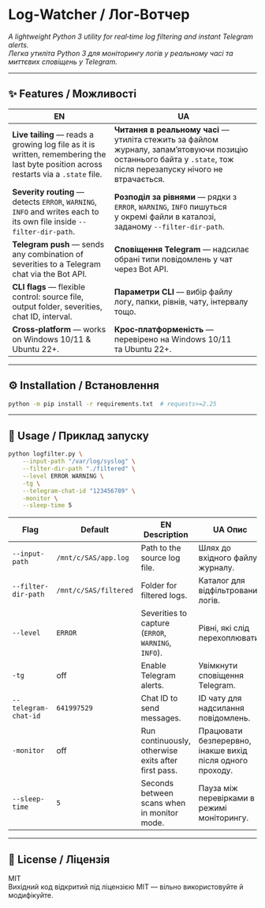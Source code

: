 # Log‑Watcher / Лог‑Вотчер

*A lightweight Python 3 utility for real‑time log filtering and instant Telegram alerts.*  
*Легка утиліта Python 3 для моніторингу логів у реальному часі та миттєвих сповіщень у Telegram.*

---

## ✨ Features / Можливості

| EN | UA |
| --- | --- |
| **Live tailing** — reads a growing log file as it is written, remembering the last byte position across restarts via a `.state` file. | **Читання в реальному часі** — утиліта стежить за файлом журналу, запамʼятовуючи позицію останнього байта у `.state`, тож після перезапуску нічого не втрачається. |
| **Severity routing** — detects `ERROR`, `WARNING`, `INFO` and writes each to its own file inside `--filter-dir-path`. | **Розподіл за рівнями** — рядки з `ERROR`, `WARNING`, `INFO` пишуться у окремі файли в каталозі, заданому `--filter-dir-path`. |
| **Telegram push** — sends any combination of severities to a Telegram chat via the Bot API. | **Сповіщення Telegram** — надсилає обрані типи повідомлень у чат через Bot API. |
| **CLI flags** — flexible control: source file, output folder, severities, chat ID, interval. | **Параметри CLI** — вибір файлу логу, папки, рівнів, чату, інтервалу тощо. |
| **Cross‑platform** — works on Windows 10/11 & Ubuntu 22+. | **Крос‑платформеність** — перевірено на Windows 10/11 та Ubuntu 22+. |

---

## ⚙️  Installation / Встановлення

```bash
python -m pip install -r requirements.txt  # requests>=2.25
```

---

## 🚀  Usage / Приклад запуску

```bash
python logfilter.py \
    --input-path "/var/log/syslog" \
    --filter-dir-path "./filtered" \
    --level ERROR WARNING \
    -tg \
    --telegram-chat-id "123456789" \
    -monitor \
    --sleep-time 5
```

| Flag | Default | EN Description | UA Опис |
|------|---------|----------------|---------|
| `--input-path` | `/mnt/c/SAS/app.log` | Path to the source log file. | Шлях до вхідного файлу журналу. |
| `--filter-dir-path` | `/mnt/c/SAS/filtered` | Folder for filtered logs. | Каталог для відфільтрованих логів. |
| `--level` | `ERROR` | Severities to capture (`ERROR`, `WARNING`, `INFO`). | Рівні, які слід перехоплювати. |
| `-tg` | off | Enable Telegram alerts. | Увімкнути сповіщення Telegram. |
| `--telegram-chat-id` | `641997529` | Chat ID to send messages. | ID чату для надсилання повідомлень. |
| `-monitor` | off | Run continuously, otherwise exits after first pass. | Працювати безперервно, інакше вихід після одного проходу. |
| `--sleep-time` | `5` | Seconds between scans when in monitor mode. | Пауза між перевірками в режимі моніторингу. |

---

## 📄  License / Ліцензія

MIT  
Вихідний код відкритий під ліцензією MIT — вільно використовуйте й модифікуйте.

